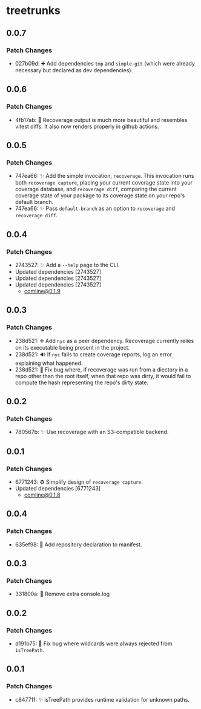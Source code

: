 # treetrunks

## 0.0.7

### Patch Changes

- 027b09d: ➕ Add dependencies `tmp` and `simple-git` (which were already necessary but declared as dev dependencies).

## 0.0.6

### Patch Changes

- 4fb17ab: 💄 Recoverage output is much more beautiful and resembles vitest diffs. It also now renders properly in github actions.

## 0.0.5

### Patch Changes

- 747ea66: ✨ Add the simple invocation, `recoverage`. This invocation runs both `recoverage capture`, placing your current coverage state into your coverage database, and `recoverage diff`, comparing the current coverage state of your package to its coverage state on your repo's default branch.
- 747ea66: ✨ Pass `default-branch` as an option to `recoverage` and `recoverage diff`.

## 0.0.4

### Patch Changes

- 2743527: ✨ Add a `--help` page to the CLI.
- Updated dependencies [2743527]
- Updated dependencies [2743527]
- Updated dependencies [2743527]
  - comline@0.1.9

## 0.0.3

### Patch Changes

- 238d521: ➕ Add `nyc` as a peer dependency. Recoverage currently relies on its executable being present in the project.
- 238d521: 🔊 If `nyc` fails to create coverage reports, log an error explaining what happened.
- 238d521: 🐛 Fix bug where, if recoverage was run from a diectory in a repo other than the root itself, when that repo was dirty, it would fail to compute the hash representing the repo's dirty state.

## 0.0.2

### Patch Changes

- 780567b: ✨ Use recoverage with an S3-compatible backend.

## 0.0.1

### Patch Changes

- 6771243: ♻️ Simplify design of `recoverage capture`.
- Updated dependencies [6771243]
  - comline@0.1.8

## 0.0.4

### Patch Changes

- 635ef98: 🔧 Add repository declaration to manifest.

## 0.0.3

### Patch Changes

- 331800a: 🧹 Remove extra console.log

## 0.0.2

### Patch Changes

- d191b75: 🐛 Fix bug where wildcards were always rejected from `isTreePath`.

## 0.0.1

### Patch Changes

- c847711: ✨ isTreePath provides runtime validation for unknown paths.
